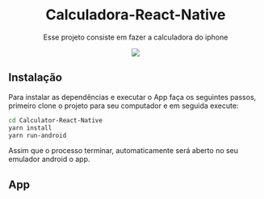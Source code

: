 
<h1 align="center">Calculadora-React-Native</h1>

<p align="center">Esse projeto consiste em fazer a calculadora do iphone</p>
<p align="center">
 <a aria-label="github do react native" href="https://github.com/facebook/react-native">
    <img src="http://img.shields.io/badge/React%20Native-0.61-informational?logo=react"></img>
  </a>
</p>


## Instalação 

Para instalar as dependências e executar o App faça os seguintes passos, primeiro clone o projeto para seu computador e em seguida execute:
```bash
cd Calculator-React-Native
yarn install
yarn run-android
```
Assim que o processo terminar, automaticamente será aberto no seu emulador android o app.

## App

<img align="center" src=""></img>